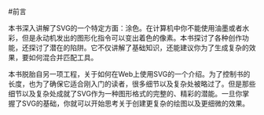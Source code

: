 #前言

本书深入讲解了SVG的一个特定方面：涂色。在计算机中你不能使用油墨或者水彩，但是永动机发出的图形化指令可以变出着色的像素。本书探讨了各种创作功能，还探讨了潜在的陷阱。它不仅讲解了基础知识，还能建议你为了生成复杂的效果，要如何混合并匹配工具。

本书脱胎自另一项工程，关于如何在Web上使用SVG的一个介绍。为了控制书的长度，也为了确保它适合刚入门的读者，很多细节以及复杂处被略过了。但是那些细节以及复杂处成就了SVG作为一种图形格式的完整的、精彩的潜能。一旦你掌握了SVG的基础，你就可以开始思考关于创建更复杂的绘图以及更细微的效果。

